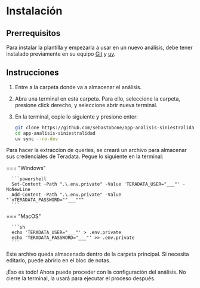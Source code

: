 # Instalación

## Prerrequisitos

Para instalar la plantilla y empezarla a usar en un nuevo análisis, debe tener instalado previamente en su equipo [Git](https://git-scm.com/) y [uv](https://docs.astral.sh/uv/getting-started/installation/).

## Instrucciones

1. Entre a la carpeta donde va a almacenar el análisis.
2. Abra una terminal en esta carpeta. Para ello, seleccione la carpeta, presione click derecho, y seleccione abrir nueva terminal.
3. En la terminal, copie lo siguiente y presione enter:

   ```sh
   git clone https://github.com/sebastobone/app-analisis-siniestralidad.git
   cd app-analisis-siniestralidad
   uv sync --no-dev
   ```

Para hacer la extraccion de queries, se creará un archivo para almacenar sus credenciales de Teradata. Pegue lo siguiente en la terminal:

=== "Windows"

      ```powershell
      Set-Content -Path ".\.env.private" -Value 'TERADATA_USER="___"' -NoNewLine
      Add-Content -Path ".\.env.private" -Value "`nTERADATA_PASSWORD=""___"""
      ```

=== "MacOS"

      ```sh
      echo 'TERADATA_USER="___"' > .env.private
      echo 'TERADATA_PASSWORD="___"' >> .env.private
      ```

Este archivo queda almacenado dentro de la carpeta principal. Si necesita editarlo, puede abrirlo en el bloc de notas.

¡Eso es todo! Ahora puede proceder con la configuración del análisis. No cierre la terminal, la usará para ejecutar el proceso después.
